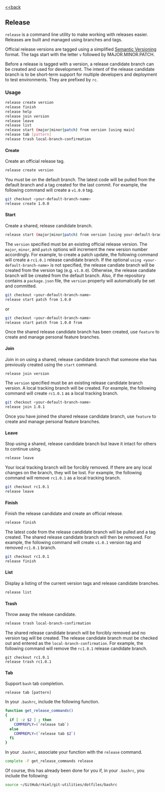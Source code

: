 [<<back](README.md)

## Release

`release` is a command line utility to make working with releases easier.  Releases are built and managed using branches and tags.  

Official release versions are tagged using a simplified [Semantic Versioning](http://semver.org/) format.  The tags start with the letter `v` followed by MAJOR.MINOR.PATCH.

Before a release is tagged with a version, a release candidate branch can be created and used for development.  The intent of the release candidate branch is to be short-term support for multiple developers and deployment to test environments.  They are prefixed by `rc`.

### Usage

```bash
release create version
release finish
release help
release join version
release leave
release list
release start (major|minor|patch) from version [using main]
release tab [pattern]
release trash local-branch-confirmation
```

#### Create

Create an official release tag.

```bash
release create version
```

You must be on the default branch.  The latest code will be pulled from the default branch and a tag created for the last commit.  For example, the following command will create a `v1.0.0` tag.

```bash
git checkout <your-default-branch-name>
release create 1.0.0
```

#### Start

Create a shared, release candidate branch.

```bash
release start (major|minor|patch) from version [using your-default-branch-name]
```

The `version` specified must be an existing official release version.  The `major`, `minor`, and `patch` options will increment the new version number accordingly.  For example, to create a patch update, the following command will create a `rc1.0.1` release candidate branch.  If the optional `using <your-default-branch-name>` is not specified, the release candiate branch will be created from the version tag (e.g. `v1.0.0`).  Otherwise, the release candiate branch will be created from the default branch.  Also, if the repository contains a `package.json` file, the `version` property will automatically be set and committed.

```bash
git checkout <your-default-branch-name>
release start patch from 1.0.0
```
or

```bash
git checkout <your-default-branch-name>
release start patch from 1.0.0 from 
```

Once the shared release candidate branch has been created, use `feature` to create and manage personal feature branches.

#### Join

Join in on using a shared, release candidate branch that someone else has previously created using the `start` command.

```bash
release join version
```

The `version` specified must be an existing release candidate branch version.  A local tracking branch will be created.  For example, the following command will create `rc1.0.1` as a local tracking branch.

```bash
git checkout <your-default-branch-name>
release join 1.0.1
```

Once you have joined the shared release candidate branch, use `feature` to create and manage personal feature branches.

#### Leave

Stop using a shared, release candidate branch but leave it intact for others to continue using.

```bash
release leave
```

Your local tracking branch will be forcibly removed.  If there are any local changes on the branch, they will be lost.  For example, the following command will remove `rc1.0.1` as a local tracking branch.

```bash
git checkout rc1.0.1
release leave
```

#### Finish

Finish the release candidate and create an official release.

```bash
release finish
```

The latest code from the release candidate branch will be pulled and a tag created.  The shared release candidate branch will then be removed.  For example, the following command will create `v1.0.1` version tag and removed `rc1.0.1` branch.

```bash
git checkout rc1.0.1
release finish
```

#### List

Display a listing of the current version tags and release candidate branches.

```bash
release list
```

#### Trash

Throw away the release candidate.

```bash
release trash local-branch-confirmation
```

The shared release candidate branch will be forcibly removed and no version tag will be created.  The release candidate branch must be checked out and entered as the `local-branch-confirmation`.  For example, the following command will remove the `rc1.0.1` release candidate branch.

```branch
git checkout rc1.0.1
release trash rc1.0.1
```

#### Tab

Support `bash` tab completion.

```branch
release tab [pattern]
```

In your `.bashrc`, include the following function.

```bash
function get_release_commands()
{
  if [ -z $2 ] ; then
    COMPREPLY=(`release tab`)
  else
    COMPREPLY=(`release tab $2`)
  fi
}
```

In your `.bashrc`, associate your function with the `release` command.

```bash
complete -F get_release_commands release
```

Of course, this has already been done for you if, in your `.bashrc`, you include the following:

```bash
source ~/GitHub/rkiel/git-utilities/dotfiles/bashrc
```
